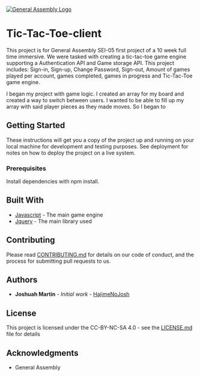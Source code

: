 [![General Assembly Logo](https://camo.githubusercontent.com/1a91b05b8f4d44b5bbfb83abac2b0996d8e26c92/687474703a2f2f692e696d6775722e636f6d2f6b6538555354712e706e67)](https://generalassemb.ly/education/web-development-immersive)

# Tic-Tac-Toe-client

This project is for General Assembly SEI-05 first project of a 10 week full time immersive. We were tasked with creating a tic-tac-toe game engine supporting a Authentication API and Game storage API. This project includes: Sign-in, Sign-up, Change Password, Sign-out, Amount of games played per account, games completed, games in progress and Tic-Tac-Toe game engine.

I began my project with game logic. I created an array for my board and created a way to switch between users. I wanted to be able to fill up my array with said player pieces as they made moves. So I began to 

## Getting Started

These instructions will get you a copy of the project up and running on your local machine for development and testing purposes. See deployment for notes on how to deploy the project on a live system.

### Prerequisites

Install dependencies with npm install.

## Built With

* [Javascript](https://www.javascript.com/) - The main game engine
* [Jquery](https://jquery.com/) - The main library used

## Contributing

Please read [CONTRIBUTING.md](https://gist.github.com/HajimeNoJosh/b24679402957c63ec426) for details on our code of conduct, and the process for submitting pull requests to us.

## Authors

* **Joshuah Martin** - *Initial work* - [HajimeNoJosh](https://github.com/HajimeNoJosh)


## License

This project is licensed under the CC-BY-NC-SA 4.0 - see the [LICENSE.md](LICENSE.md) file for details

## Acknowledgments

* General Assembly
